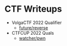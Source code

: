 # CTF Writeups
- VolgaCTF 2022 Qualifier
  - [future/reverse](/VolgaCTF2022Qualifier/future/writeup.md)   
- CTFCUP 2022 Quals
  - [watcher/pwn](/CTFCup22quals/watcher/writeup.md)  